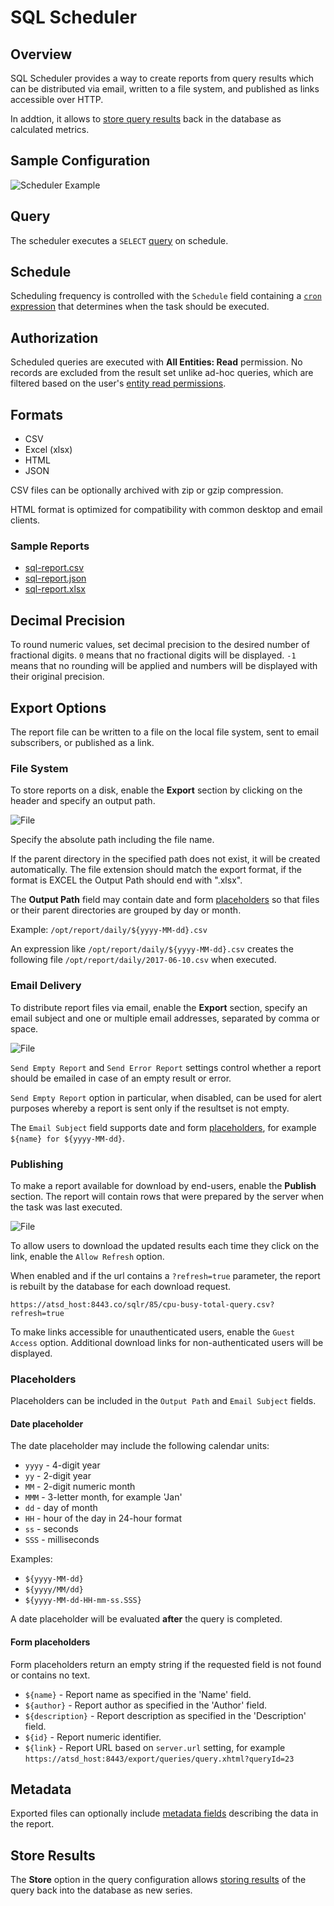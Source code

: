# SQL Scheduler

## Overview

SQL Scheduler provides a way to create reports from query results which can be distributed via email, written to a file system, and published as links accessible over HTTP.

In addtion, it allows to [store query results](scheduled-sql-store.md) back in the database as calculated metrics.

## Sample Configuration

![Scheduler Example](images/sql-scheduled.png)

## Query

The scheduler executes a `SELECT` [query](README.md) on schedule.

## Schedule

Scheduling frequency is controlled with the `Schedule` field containing a [`cron` expression](scheduled-sql-cron.md) that determines when the task should be executed.

## Authorization

Scheduled queries are executed with **All Entities: Read** permission. No records are excluded from the result set unlike ad-hoc queries, which are filtered based on the user's [entity read permissions](../administration/user-authorization.md#entity-permissions).

## Formats

* CSV
* Excel (xlsx)
* HTML
* JSON

CSV files can be optionally archived with zip or gzip compression.

HTML format is optimized for compatibility with common desktop and email clients.

### Sample Reports

* [sql-report.csv](examples/sql-report.csv)
* [sql-report.json](examples/sql-report.json)
* [sql-report.xlsx](examples/sql-report.xlsx)

## Decimal Precision

To round numeric values, set decimal precision to the desired number of fractional digits.
`0` means that no fractional digits will be displayed.
`-1` means that no rounding will be applied and numbers will be displayed with their original precision.

## Export Options

The report file can be written to a file on the local file system, sent to email subscribers, or published as a link.

### File System

To store reports on a disk, enable the **Export** section by clicking on the header and specify an output path.

![File](images/sql-scheduled-file.png)

Specify the absolute path including the file name.

If the parent directory in the specified path does not exist, it will be created automatically.
The file extension should match the export format, if the format is EXCEL the Output Path should end with ".xlsx".

The **Output Path** field may contain date and form [placeholders](#placeholders) so that files or their parent directories are grouped by day or month.

Example: `/opt/report/daily/${yyyy-MM-dd}.csv`

An expression like `/opt/report/daily/${yyyy-MM-dd}.csv` creates the following file `/opt/report/daily/2017-06-10.csv` when executed.

### Email Delivery

To distribute report files via email, enable the **Export** section, specify an email subject and one or multiple email addresses, separated by comma or space.

![File](images/sql-scheduled-email.png)

`Send Empty Report` and `Send Error Report` settings control whether a report should be emailed in case of an empty result or error.

`Send Empty Report` option in particular, when disabled, can be used for alert purposes whereby a report is sent only if the resultset is not empty.

The `Email Subject` field supports date and form [placeholders](#placeholders), for example `${name} for ${yyyy-MM-dd}`.

### Publishing

To make a report available for download by end-users, enable the **Publish** section. The report will contain rows that were prepared by the server when the task was last executed.

![File](images/sql-scheduled-publish.png)

To allow users to download the updated results each time they click on the link, enable the `Allow Refresh` option.

When enabled and if the url contains a `?refresh=true` parameter, the report is rebuilt by the database for each download request.

```
https://atsd_host:8443.co/sqlr/85/cpu-busy-total-query.csv?refresh=true
```

To make links accessible for unauthenticated users, enable the `Guest Access` option. Additional download links for non-authenticated users will be displayed.


### Placeholders

Placeholders can be included in the `Output Path` and `Email Subject` fields.

#### Date placeholder

The date placeholder may include the following calendar units:

- `yyyy` - 4-digit year
- `yy` - 2-digit year
- `MM` - 2-digit numeric month
- `MMM` - 3-letter month, for example 'Jan'
- `dd` - day of month
- `HH` - hour of the day in 24-hour format
- `ss` - seconds
- `SSS` - milliseconds

Examples:

- `${yyyy-MM-dd}`
- `${yyyy/MM/dd}`
- `${yyyy-MM-dd-HH-mm-ss.SSS}`

A date placeholder will be evaluated **after** the query is completed.

#### Form placeholders

Form placeholders return an empty string if the requested field is not found or contains no text.

- `${name}` - Report name as specified in the 'Name' field.
- `${author}` - Report author as specified in the 'Author' field.
- `${description}` - Report description as specified in the 'Description' field.
- `${id}` - Report numeric identifier.
- `${link}` - Report URL based on `server.url` setting, for example `https://atsd_host:8443/export/queries/query.xhtml?queryId=23`

## Metadata

Exported files can optionally include [metadata fields](scheduled-sql-metadata.md) describing the data in the report.

## Store Results

The **Store** option in the query configuration allows [storing results](scheduled-sql-store.md) of the query back into the database as new series.
